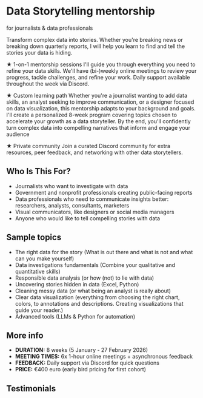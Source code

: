 # Data Storytelling mentorship
for  journalists & data professionals

Transform complex data into stories. Whether you're breaking news or breaking down quarterly reports, I will help you learn to find and tell the stories your data is hiding.

★ 1-on-1 mentorship sessions
I'll guide you through everything you need to refine your data skills. We'll have (bi-)weekly online meetings to review your progress, tackle challenges, and refine your work. Daily support available throughout the week via Discord.

★ Custom learning path
Whether you're a journalist wanting to add data skills, an analyst seeking to improve communication, or a designer focused on data visualization, this mentorship adapts to your background and goals. I'll create a personalized 8-week program covering topics chosen to accelerate your growth as a data storyteller. By the end, you'll confidently turn complex data into compelling narratives that inform and engage your audience

★ Private community
Join a curated Discord community for extra resources, peer feedback, and networking with other data storytellers.

## Who Is This For?
- Journalists who want to investigate with data
- Government and nonprofit professionals creating public-facing reports
- Data professionals who need to communicate insights better: researchers, analysts, consultants, marketers
- Visual communicators, like designers or social media managers
- Anyone who would like to tell compelling stories with data

## Sample topics
- The right data for the story (What is out there and what is not and what can you make yourself)
- Data investigations fundamentals (Combine your qualitative and quantitative skills)
- Responsible data analysis (or how (not) to lie with data)
- Uncovering stories hidden in data (Excel, Python)
- Cleaning messy data (or what being an analyst is really about)
- Clear data visualization (everything from choosing the right chart, colors, to annotations and descriptions. Creating visualizations that guide your reader.)
- Advanced tools (LLMs & Python for automation)

## More info
- **DURATION:** 8 weeks (5 January - 27 February 2026)
- **MEETING TIMES:** 6x 1-hour online meetings + asynchronous feedback
- **FEEDBACK:** Daily support via Discord for quick questions
- **PRICE:** €400 euro (early bird pricing for first cohort)

## Testimonials
